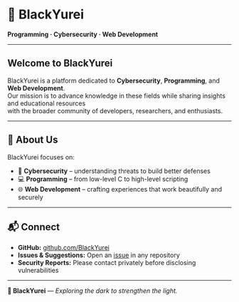 # 🖤 BlackYurei

**Programming · Cybersecurity · Web Development**

---

## Welcome to BlackYurei

BlackYurei is a platform dedicated to **Cybersecurity**, **Programming**, and **Web Development**.  
Our mission is to advance knowledge in these fields while sharing insights and educational resources  
with the broader community of developers, researchers, and enthusiasts.

---

## 📌 About Us
BlackYurei focuses on:
- 🔐 **Cybersecurity** – understanding threats to build better defenses  
- 💻 **Programming** – from low-level C to high-level scripting  
- 🌐 **Web Development** – crafting experiences that work beautifully and securely  

---

## 📬 Connect
- **GitHub:** [github.com/BlackYurei](https://github.com/BlackYurei)  
- **Issues & Suggestions:** Open an [issue](https://github.com/BlackYurei) in any repository  
- **Security Reports:** Please contact privately before disclosing vulnerabilities  

---

**🖤 BlackYurei** — *Exploring the dark to strengthen the light.*

